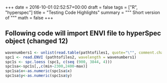 
+++
date = 2016-10-01 02:52:57+00:00
draft = false
tags = ["R", "hyperspec"]
title = "Testing Code Highlights"
summary = """
Short version of
"""
math = false
+++



## Following code will import ENVI file to hyperSpec object (changed 12)
```r
wavenumbers1 <- unlist(read.table(pathtofiles1, quote="\"", comment.char=""))
spc1 <- read.ENVI (pathtofiles2, wavelength = wavenumbers1)
spc1s <- spc.loess (spc1, c(seq (900, 3844, 4))) 
spc1sa<-spc1s[,,c(min~2300,2400~max)]
spc1sa$x<-as.numeric(spc1sa$x)
spc1sa$y<-as.numeric(spc1sa$y)
```
